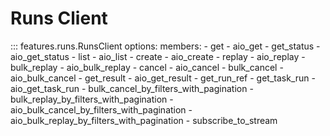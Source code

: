 # Runs Client

::: features.runs.RunsClient
    options:
      members:
        - get
        - aio_get
        - get_status
        - aio_get_status
        - list
        - aio_list
        - create
        - aio_create
        - replay
        - aio_replay
        - bulk_replay
        - aio_bulk_replay
        - cancel
        - aio_cancel
        - bulk_cancel
        - aio_bulk_cancel
        - get_result
        - aio_get_result
        - get_run_ref
        - get_task_run
        - aio_get_task_run
        - bulk_cancel_by_filters_with_pagination
        - bulk_replay_by_filters_with_pagination
        - aio_bulk_cancel_by_filters_with_pagination
        - aio_bulk_replay_by_filters_with_pagination
        - subscribe_to_stream
